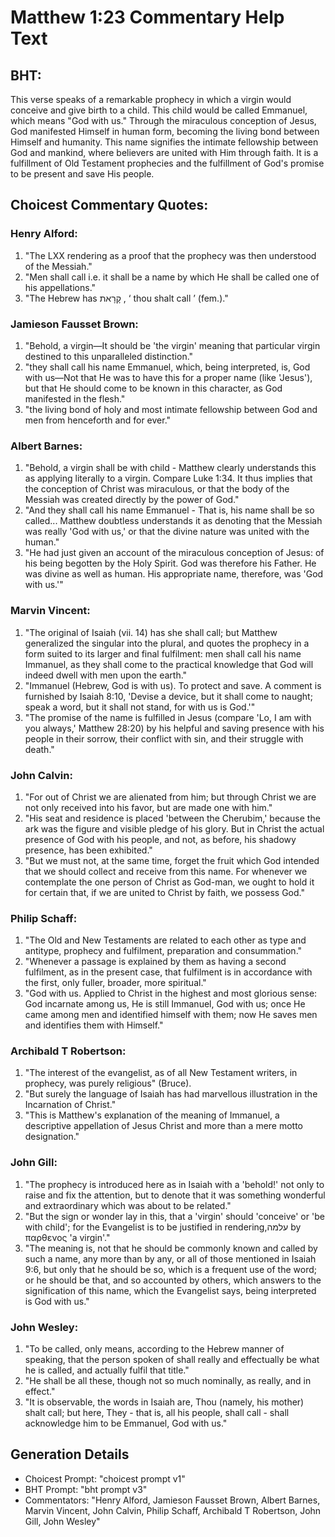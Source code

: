 # Matthew 1:23 Commentary Help Text

## BHT:
This verse speaks of a remarkable prophecy in which a virgin would conceive and give birth to a child. This child would be called Emmanuel, which means "God with us." Through the miraculous conception of Jesus, God manifested Himself in human form, becoming the living bond between Himself and humanity. This name signifies the intimate fellowship between God and mankind, where believers are united with Him through faith. It is a fulfillment of Old Testament prophecies and the fulfillment of God's promise to be present and save His people.

## Choicest Commentary Quotes:
### Henry Alford:
1. "The LXX rendering as a proof that the prophecy was then understood of the Messiah."
2. "Men shall call i.e. it shall be a name by which He shall be called one of his appellations."
3. "The Hebrew has קָרָאת , ‘ thou shalt call ’ (fem.)."

### Jamieson Fausset Brown:
1. "Behold, a virgin—It should be 'the virgin' meaning that particular virgin destined to this unparalleled distinction."
2. "they shall call his name Emmanuel, which, being interpreted, is, God with us—Not that He was to have this for a proper name (like 'Jesus'), but that He should come to be known in this character, as God manifested in the flesh."
3. "the living bond of holy and most intimate fellowship between God and men from henceforth and for ever."

### Albert Barnes:
1. "Behold, a virgin shall be with child - Matthew clearly understands this as applying literally to a virgin. Compare Luke 1:34. It thus implies that the conception of Christ was miraculous, or that the body of the Messiah was created directly by the power of God."
2. "And they shall call his name Emmanuel - That is, his name shall be so called... Matthew doubtless understands it as denoting that the Messiah was really 'God with us,' or that the divine nature was united with the human."
3. "He had just given an account of the miraculous conception of Jesus: of his being begotten by the Holy Spirit. God was therefore his Father. He was divine as well as human. His appropriate name, therefore, was 'God with us.'"

### Marvin Vincent:
1. "The original of Isaiah (vii. 14) has she shall call; but Matthew generalized the singular into the plural, and quotes the prophecy in a form suited to its larger and final fulfilment: men shall call his name Immanuel, as they shall come to the practical knowledge that God will indeed dwell with men upon the earth."
2. "Immanuel (Hebrew, God is with us). To protect and save. A comment is furnished by Isaiah 8:10, 'Devise a device, but it shall come to naught; speak a word, but it shall not stand, for with us is God.'"
3. "The promise of the name is fulfilled in Jesus (compare 'Lo, I am with you always,' Matthew 28:20) by his helpful and saving presence with his people in their sorrow, their conflict with sin, and their struggle with death."

### John Calvin:
1. "For out of Christ we are alienated from him; but through Christ we are not only received into his favor, but are made one with him."
2. "His seat and residence is placed 'between the Cherubim,' because the ark was the figure and visible pledge of his glory. But in Christ the actual presence of God with his people, and not, as before, his shadowy presence, has been exhibited."
3. "But we must not, at the same time, forget the fruit which God intended that we should collect and receive from this name. For whenever we contemplate the one person of Christ as God-man, we ought to hold it for certain that, if we are united to Christ by faith, we possess God."

### Philip Schaff:
1. "The Old and New Testaments are related to each other as type and antitype, prophecy and fulfilment, preparation and consummation."
2. "Whenever a passage is explained by them as having a second fulfilment, as in the present case, that fulfilment is in accordance with the first, only fuller, broader, more spiritual."
3. "God with us. Applied to Christ in the highest and most glorious sense: God incarnate among us, He is still Immanuel, God with us; once He came among men and identified himself with them; now He saves men and identifies them with Himself."

### Archibald T Robertson:
1. "The interest of the evangelist, as of all New Testament writers, in prophecy, was purely religious" (Bruce).
2. "But surely the language of Isaiah has had marvellous illustration in the Incarnation of Christ."
3. "This is Matthew's explanation of the meaning of Immanuel, a descriptive appellation of Jesus Christ and more than a mere motto designation."

### John Gill:
1. "The prophecy is introduced here as in Isaiah with a 'behold!' not only to raise and fix the attention, but to denote that it was something wonderful and extraordinary which was about to be related."
2. "But the sign or wonder lay in this, that a 'virgin' should 'conceive' or 'be with child'; for the Evangelist is to be justified in rendering,עלמה by παρθενος 'a virgin'."
3. "The meaning is, not that he should be commonly known and called by such a name, any more than by any, or all of those mentioned in Isaiah 9:6, but only that he should be so, which is a frequent use of the word; or he should be that, and so accounted by others, which answers to the signification of this name, which the Evangelist says, being interpreted is God with us."

### John Wesley:
1. "To be called, only means, according to the Hebrew manner of speaking, that the person spoken of shall really and effectually be what he is called, and actually fulfil that title."
2. "He shall be all these, though not so much nominally, as really, and in effect."
3. "It is observable, the words in Isaiah are, Thou (namely, his mother) shalt call; but here, They - that is, all his people, shall call - shall acknowledge him to be Emmanuel, God with us."


## Generation Details
- Choicest Prompt: "choicest prompt v1"
- BHT Prompt: "bht prompt v3"
- Commentators: "Henry Alford, Jamieson Fausset Brown, Albert Barnes, Marvin Vincent, John Calvin, Philip Schaff, Archibald T Robertson, John Gill, John Wesley"
